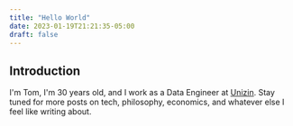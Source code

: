 ```yaml
---
title: "Hello World"
date: 2023-01-19T21:21:35-05:00
draft: false
---
```

## Introduction

I'm Tom, I'm 30 years old, and I work as a Data Engineer at [Unizin](https://unizin.org). Stay tuned for more posts on tech, philosophy, economics, and whatever else I feel like writing about.
